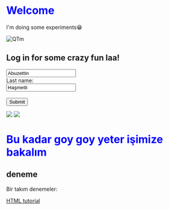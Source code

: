 <html>
<head>
<meta charset="UTF-8">
</head>
<body>

<h1 style="color:blue; ">Welcome</h1>

<p>I'm doing some experiments&#128513;</p>

  
</body>
</html>

![QTm](https://user-images.githubusercontent.com/115560766/196670132-98ea2a2e-e99b-4e6d-addf-84e294f92b17.gif)


<html>
<body>
 



<h2>Log in for some crazy fun laa!</h2>

<form action="https://helix-software.ro/demo/simple-snake-game/">
  <input type="text" id="fname" name="fname" value="Abuzettin"><br>
  <label for="lname">Last name:</label><br>
  <input type="text" id="lname" name="lname" value="Haşmetli"><br><br>
  <input type="submit" value="Submit">

  
</form> 

  
</body>
</html>

[![](https://img.shields.io/badge/github-blue?style=for-the-badge)](https://github.com/emreeng)
[![](https://img.shields.io/badge/linkedin-blueviolet?style=for-the-badge)](https://www.linkedin.com/in/emre-enginda%C4%9F-4072a9218/)



<h1 style="color:blue; ">Bu kadar goy goy yeter işimize bakalım</h1>

<html>
<body>

<h2>deneme</h2>

<p>Bir takım denemeler:</p>
<p><a href="https://github.com/emreeng/deneme_website/pull/1#issue-1414985648">HTML tutorial</a></p>

</body>
</html>




